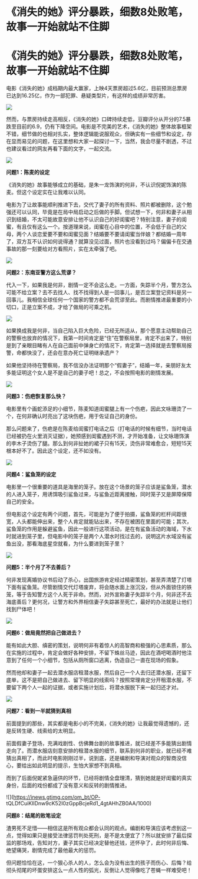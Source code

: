 # 《消失的她》评分暴跌，细数8处败笔，故事一开始就站不住脚

# 《消失的她》评分暴跌，细数8处败笔，故事一开始就站不住脚

电影《消失的她》成档期内最大赢家，上映4天票房超过5.6亿，目前预测总票房已达到16.25亿，作为一部犯罪、悬疑类型片，有这样的成绩非常厉害。

![](https://inews.gtimg.com/om_bt/ONSNc0xk498PaPSMW64JJ9TPqySaGwOkSUvf4Zxuf6D4oAA/1000)

然而，与票房持续走高相反，《消失的她》口碑持续走低，豆瓣评分从开分的7.5暴跌至目前的6.9，仍有下降空间。电影是不完美的艺术，《消失的她》整体故事框架不错，细节做的也相对扎实，整体逻辑能说服观众，但确实有一些细节和设定，存在显而易见的问题，在这里想和大家一起探讨一下，当然，我会尽量不剧透，不过也建议看过的网友再看下面的文字，一起交流。

![](https://inews.gtimg.com/om_bt/Oht_2sMc8AvT_JG8UO4vxKUesbAEafcvbB6SRYhn4xJZsAA/1000)

**问题1：陈麦的设定**

《消失的她》故事能够成立的基础，是朱一龙饰演的何非，不认识倪妮饰演的陈麦。但这个设定实在让我难以认同。

电影为了让故事能顺利推进下去，交代了妻子的所有资料、照片都被删除，这个勉强还可以认同，毕竟是在局中局启动之后做的手脚。但试想一下，何非和妻子从相识到结婚，不太可能故意安排让他不认识自己的好闺蜜吧？特别注意，妻子的闺蜜，有且仅有这么一个。按道理来说，闺蜜在心目中的位置，不会低于自己的父母，两个人谈恋爱要不要和闺蜜见面？结婚要不要请闺蜜当伴娘？都结婚一周年了，双方互不认识如何说得通？就算没见过面，照片也没看到过吗？偏偏卡在交通事故的那一刻要给对方看照片，实在太牵强了吧。

![](https://inews.gtimg.com/om_bt/OZgdPfRqHZMpyaBd1mIg7P5Ze6FFSxuPlldWSMxHwSOG0AA/1000)

**问题2：东南亚警方这么荒谬？**

代入一下，如果我是何非，剧情一定不会这么走。一方面，失踪半个月，警方怎么可能不给立案？去不去找人、找不找得到人是一回事儿，是否立案登记资料是另一回事儿。我相信全球任何一个国家的警方都不会荒谬至此。而剧情推进最重要的小切口，正是立案不成，才给了做局的可乘之机。

![](https://inews.gtimg.com/om_bt/OrPqikYn9P76z4gnnruWN2lVysIV9rpXi4aRtc_YbbRwIAA/1000)

如果换成我是何非，当自己陷入巨大危险，已经无所适从，那个愿意主动帮助自己的警察也放弃的情况下，我第一时间肯定是“住”在警察局里，肯定不出来了，特别是到了亲眼目睹有人在自己面前中弹身亡的情况下，肯定第一选择就是去警察局报警，命都快没了，还会在意办死亡证明继承遗产？

如果他坚持待在警察局，我不信没办法证明那个“假妻子”，结婚一年，亲朋好友太多能证明这个女人是不是自己的妻子吧！总之，不会按照电影的剧情发展。

![](https://inews.gtimg.com/om_bt/OGMPhg9UQYHjoqiEnGlvskclseCsV4_5JPaVkGQUyJgYEAA/1000)

**问题3：伤疤恢复那么快？**

电影里有个画蛇添足的小细节，陈麦知道闺蜜腿上有一个伤疤，因此文咏珊烫了一个，在何非确认时亮出了这块伤疤，用于佐证自己的身份。

那么问题来了，伤疤是在陈麦给闺蜜打电话之后（打电话的时候有细节，当时电话已经被扔在火里消灭证据），她预感到闺蜜遇到不测，才开始准备，让文咏珊饰演的李木子烫伤了腿。那么到何非扯她的裙子只有15天，烫伤非常难愈合，短短15天根本好不了。因此这个设定，还不如没有。

![](https://inews.gtimg.com/om_bt/OBeyX9AD-k4I77a3LoxPPozS6nqCX6y646o2byI36x-oIAA/1000)

**问题4：鲨鱼笼的设定**

电影里一个很重要的道具是海里的笼子。放在这个场景的笼子应该是鲨鱼笼，潜水的人进入笼子，用诱饵吸引鲨鱼过来，与鲨鱼近距离接触，同时笼子又是屏障保障自己的安全。

但电影这个设定有两个问题，首先，可能是为了便于拍摄，鲨鱼笼的栏杆间距很宽，人头都能伸出来，整个人肯定就能钻出来，不存在被困在里面的可能；其次，鲨鱼笼的作用是躲避鲨鱼，因此一般进行这项活动，是在有鲨鱼活动的海域，下水时就进到笼子里，但电影中的笼子是两个人潜水时找过去的，说明这片水域没有鲨鱼出没，那看海底星空就看，为什么要进到笼子里？

![](https://inews.gtimg.com/om_bt/OUa4iQ5ctRb6lvTdqSHmTD1oYdQdR4Fl0zC9mYqxAmGPUAA/1000)

**问题5：半个月了不去善后？**

何非发现离婚协议书后动了杀心，出国旅游肯定经过精密策划，甚至弄清楚了灯塔下面有鲨鱼笼。尽管剧情交代灯塔废弃，将会随水面上涨沉没，但从外面锁住的铁笼，等于告知警方这个人死于非命。然而，对外宣称妻子失踪半个月，何非还不去海底善后？更何况，让警方和外界相信妻子失踪甚至死亡，最好的办法就是让他们找到尸体吧！

![](https://inews.gtimg.com/om_bt/OPCpjPlkK1ZhkYZ15RAsjSYd9_tfrVDgr7OcFxG4gETDEAA/1000)

**问题6：做局竟然把自己做进去？**

能有如此大胆、缜密的策划，说明何非有着惊人的高智商和极强的心思素质，那么在实施的过程中，肯定会做好各种安排，不留下蛛丝马迹，因此在酒吧喝酒时他注意到了任何一个小细节，包括从厕所窗口逃离，伪造自己一直在现场的假象。

然而他却和妻子一起去潜水服店租潜水服，然后自己一个人去归还潜水服，还留下底单，这不是把自己做进去、留下明显的线索吗？按照常理肯定分开租潜水服，不要留下两个人一起的证据，或者实施计划后，将潜水服脱下来一起归还才对。

![](https://inews.gtimg.com/om_bt/Oa_WgtzqHafzED9q90njQwh6vYa1sR0ADCKX9LrfQV0-kAA/1000)

**问题7：看到一半就猜到真相**

前面提到的那些，其实都是电影小的不完美，《消失的她》让我最觉得遗憾的，还是反转生硬、线索给的太明显。

前面假妻子登场，充满戏剧性、仿佛舞台剧的故事推进，就已经差不多能猜出剧情走向了。而潜水服店刻意安排的租潜水服的细节，联系到何非的职业，就已经不难猜出真相了，而此时电影刚刚过半，说到底，还是编剧和导演对观众的智商没信心，要给出如此明显的提示，生怕大家想不到真相。

而到了后面倪妮紧急逼供的环节，已经将剧情全盘理清，猜到她就是好闺蜜的真实身份，后面的戏份都成了没有意义和反转的剧情推进。

![](https://inews.gtimg.com/om_bt/OP-
tQLDfCuiKIlDnw9cK52I0zGppBcjeRd1_4gtAHhZB0AA/1000)

**问题8：结尾的败笔设定**

渣男死不足惜——相信这是所有观众都会认同的观点。编剧和导演应该考虑到这一点，觉得如果只是接受法律惩罚判处死刑，是不是太便宜了？所以就安排了最后探监的那场戏，告知对方，妻子其实已经决定替他还钱，还怀孕了，此时何非后悔、绝望痛哭，剧情完成了最他最大的惩罚。

但问题恰恰在这，一个狠心杀人的人，怎么会为没有出生的孩子而伤心、后悔？给彻头彻尾的坏蛋安排这么一点人性的弧光，反倒让人觉得像吃了苍蝇一样难受吧！

